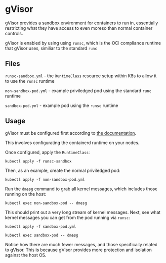 # gVisor

[gVisor](https://gvisor.dev/docs/user_guide/containerd/configuration/) provides a sandbox environment for containers to run in, essentially restricting what they have access to even moreso than normal container controls.

gVisor is enabled by using using `runsc`, which is the OCI compliance runtime that gVisor uses, similiar to the standard `runc`

## Files

`runsc-sandbox.yml` - the `RuntimeClass` resource setup within K8s to allow it to use the `runsc` runtime

`non-sandbox-pod.yml` - example priviledged pod using the standard `runc` runtime

`sandbox-pod.yml` - example pod using the `runsc` runtime

## Usage

gVisor must be configured first according to [the documentation](https://gvisor.dev/docs/user_guide/containerd/configuration/).

This involves configurating the containerd runtime on your nodes.

Once configured, apply the `RuntimeClass`:

`kubectl apply -f runsc-sandbox`

Then, as an example, create the normal priviledged pod:

`kubectl apply -f non-sandbox-pod.yml`

Run the `dmesg` command to grab all kernel messages, which includes those running on the host:

`kubectl exec non-sandbox-pod -- dmesg`

This should print out a very long stream of kernel messages. Next, see what kernel messages you can get from the pod running via `runsc`:

`kubectl apply -f sandbox-pod.yml`

`kubectl exec sandbox-pod -- dmesg`

Notice how there are much fewer messages, and those specifically related to gVisor. This is because gVisor provides more protection and isolation against the host OS.